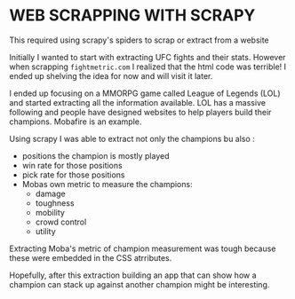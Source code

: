# WEB SCRAPPING WITH SCRAPY

This required using scrapy's spiders to scrap or extract from a website

Initially I wanted to start with extracting UFC fights and their stats. However when scrapping `fightmetric.com` I realized that the html code was terrible! I ended up shelving the idea for now and will visit it later.

I ended up focusing on a MMORPG game called League of Legends (LOL) and started extracting all the information available. LOL has a massive following and people have designed websites to help players build their champions. Mobafire is an example.

Using scrapy I was able to extract not only the champions bu also :
  - positions the champion is mostly played
  - win rate for those positions
  - pick rate for those positions
  - Mobas own metric to measure the champions:
    - damage
    - toughness
    - mobility
    - crowd control
    - utility

Extracting Moba's metric of champion measurement was tough because these were embedded in the CSS atrributes.

Hopefully, after this extraction building an app that can show how a champion can stack up against another champion might be interesting. 
